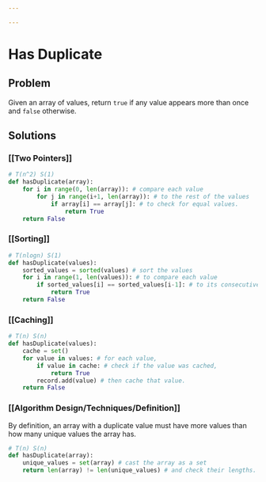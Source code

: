 ```yaml
---

---
```


# Has Duplicate

## Problem

Given an array of values, return `true` if any value appears more than once and `false` otherwise.

## Solutions

### [[Two Pointers]]

```python
# T(n^2) S(1)
def hasDuplicate(array):
	for i in range(0, len(array)): # compare each value
		for j in range(i+1, len(array)): # to the rest of the values
			if array[i] == array[j]: # to check for equal values.
				return True
	return False
```

### [[Sorting]]

```python
# T(nlogn) S(1)
def hasDuplicate(values):
	sorted_values = sorted(values) # sort the values
	for i in range(1, len(values)): # to compare each value
		if sorted_values[i] == sorted_values[i-1]: # to its consecutive value.
			return True
	return False
```

### [[Caching]]

```python
# T(n) S(n)
def hasDuplicate(values):
	cache = set()
	for value in values: # for each value,
		if value in cache: # check if the value was cached,
			return True
		record.add(value) # then cache that value.
	return False
```

### [[Algorithm Design/Techniques/Definition]]

By definition, an array with a duplicate value must have more values than how many unique values the array has.

```python
# T(n) S(n)
def hasDuplicate(array):
	unique_values = set(array) # cast the array as a set
	return len(array) != len(unique_values) # and check their lengths.
```